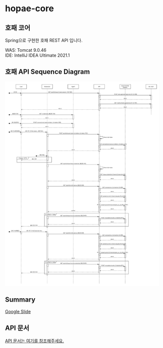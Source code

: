 # hopae-core
## 호패 코어

Spring으로 구현한 호패 REST API 입니다.<br/>

WAS: Tomcat 9.0.46<br/>
IDE: IntelliJ IDEA Ultimate 2021.1<br/>

## 호패 API Sequence Diagram
<img src="img/diagram2.png"/>

## Summary
[Google Slide]()
<br/>

## API 문서
[API 문서는 여기를 참조해주세요.](core_api.md)
